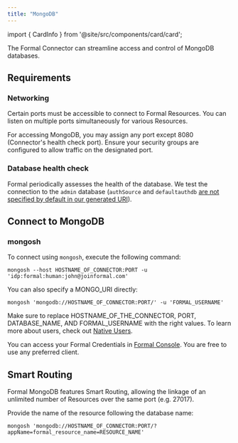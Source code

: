 ```yaml
---
title: "MongoDB"
---
```


import { CardInfo } from '@site/src/components/card/card';

<span className="page-description">The Formal Connector can streamline access and control of MongoDB databases.</span>

## Requirements

### Networking

Certain ports must be accessible to connect to Formal Resources. You can listen on multiple ports simultaneously for various Resources.

For accessing MongoDB, you may assign any port except 8080 (Connector's health check port). Ensure your security groups are configured to allow traffic on the designated port.

### Database health check

Formal periodically assesses the health of the database. We test the connection to the `admin` database (`authSource` and `defaultauthdb` [are not specified by default in our generated URI](https://www.mongodb.com/docs/manual/reference/connection-string/)).

## Connect to MongoDB

### mongosh

To connect using `mongosh`, execute the following command:

```
mongosh --host HOSTNAME_OF_CONNECTOR:PORT -u 'idp:formal:human:john@joinformal.com'
```

You can also specify a MONGO_URI directly:

```
mongosh 'mongodb://HOSTNAME_OF_CONNECTOR:PORT/' -u 'FORMAL_USERNAME'
```

Make sure to replace HOSTNAME_OF_THE_CONNECTOR, PORT, DATABASE_NAME, AND FORMAL_USERNAME with the right values. To learn more about users, check out [Native Users](/adding-resource/native-users).

<CardInfo>You can access your Formal Credentials in [Formal Console](/security/access).</CardInfo>
<CardInfo>You are free to use any preferred client.</CardInfo>

## Smart Routing

Formal MongoDB features Smart Routing, allowing the linkage of an unlimited number of Resources over the same port (e.g. 27017).

Provide the name of the resource following the database name:

```
mongosh 'mongodb://HOSTNAME_OF_CONNECTOR:PORT/?appName=formal_resource_name=RESOURCE_NAME'
```
